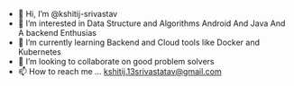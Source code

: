 - 👋 Hi, I’m @kshitij-srivastav
- 👀 I’m interested in Data Structure and Algorithms Android And Java And A backend Enthusias
- 🌱 I’m currently learning Backend and Cloud tools like Docker and Kubernetes
- 💞️ I’m looking to collaborate on good problem solvers
- 📫 How to reach me ...  kshitij.13srivastatav@gmail.com

<!---
kshitij-srivastav/kshitij-srivastav is a ✨ special ✨ repository because its `README.md` (this file) appears on your GitHub profile.
You can click the Preview link to take a look at your changes.
--->

